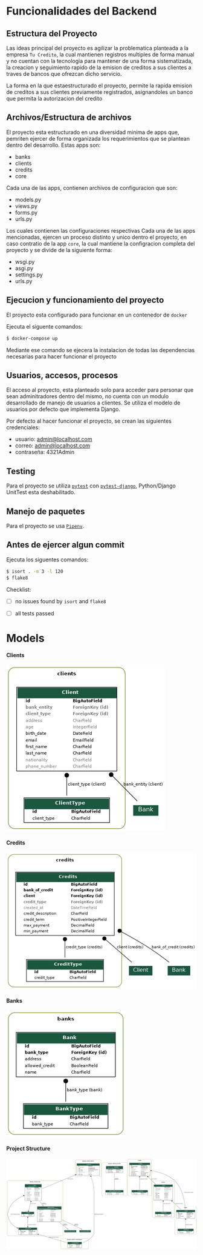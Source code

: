 # Funcionalidades del Backend

## Estructura del Proyecto
Las ideas principal del proyecto es agilizar la problematica planteada a la empresa `Tu Credito`,
la cual mantienen registros multiples de forma manual y no cuentan con la tecnologia para mantener 
de una forma sistematizada, la creacion y seguimiento rapido de la emision de creditos a sus clientes
a traves de bancos que ofrezcan dicho servicio.

La forma en la que estaestructurado el proyecto, permite la rapida emision de creditos a sus clientes
previamente registrados, asignandoles un banco que permita la autorizacion del credito

## Archivos/Estructura de archivos

El proyecto esta estructurado en una diversidad minima de apps que, pemriten ejercer de forma organizada
los requerimientos que se plantean dentro del desarrollo. Estas apps son:

- banks
- clients
- credits
- core

Cada una de las apps, contienen archivos de configuracion que son:

- models.py
- views.py
- forms.py
- urls.py

Los cuales contienen las configuraciones respectivas
Cada una de las apps mencionadas, ejercen un proceso distinto y unico dentro el proyecto, en caso contratio de la
app `core`, la cual mantiene la configracion completa del proyecto y se divide de la siguiente forma:

- wsgi.py
- asgi.py
- settings.py
- urls.py


## Ejecucion y funcionamiento del proyecto

El proyecto esta configurado para funcionar en un contenedor de `docker`

Ejecuta el siguente comandos:

```bash
$ docker-compose up
```

Mediante ese comando se ejecera la instalacion de todas las dependencias necesarias para hacer funcionar el proyecto



## Usuarios, accesos, procesos

El acceso al proyecto, esta planteado solo para acceder para personar que sean adminitradores dentro del mismo, no cuenta
con un modulo desarrollado de manejo de usuarios a clientes. Se utiliza el modelo de usuarios por defecto que implementa Django.

Por defecto al hacer funcionar el proyecto, se crean las siguientes credenciales:

- usuario: admin@localhost.com
- correo: admin@localhost.com
- contraseña: 4321Admin

## Testing

Para el proyecto se utiliza [`pytest`](https://docs.pytest.org/en/latest/) con
 [`pytest-django`](https://pytest-django.readthedocs.io/en/latest/), Python/Django UnitTest esta deshabilitado.


## Manejo de paquetes

Para el proyecto se usa [`Pipenv`](https://docs.pipenv.org/en/latest/).

## Antes de ejercer algun commit

Ejecuta los siguentes comandos:

```bash
$ isort . -m 3 -l 120
$ flake8
```

Checklist:

- [ ] no issues found by `isort` and `flake8`
- [ ] all tests passed


# Models

#### Clients
![Client app](/challenge_django/models_structure/clients.png?raw=true "Client app")

#### Credits
![Credits app](/challenge_django/models_structure/credits.png?raw=true "Credits app")

#### Banks
![Banks app](/challenge_django/models_structure/banks.png?raw=true "Bank app")

#### Project Structure
![Projetc Structure](/challenge_django/models_structure/project.png?raw=true "Project Structure")
